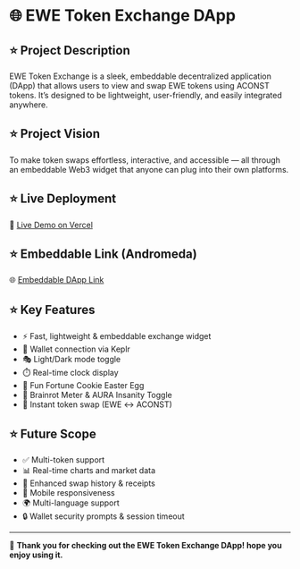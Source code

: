 # 🌐 EWE Token Exchange DApp

## ⭐ Project Description
EWE Token Exchange is a sleek, embeddable decentralized application (DApp) that allows users to view and swap EWE tokens using ACONST tokens. It’s designed to be lightweight, user-friendly, and easily integrated anywhere.

## ⭐ Project Vision
To make token swaps effortless, interactive, and accessible — all through an embeddable Web3 widget that anyone can plug into their own platforms.

## ⭐ Live Deployment
🔗 [Live Demo on Vercel](https://ewe-exchange-dapp.vercel.app/)

## ⭐ Embeddable Link (Andromeda)
🌐 [Embeddable DApp Link](https://embeddables.testnet.andromedaprotocol.io/constantine-3/ewe-token-exchange-dapp)

## ⭐ Key Features
- ⚡ Fast, lightweight & embeddable exchange widget  
- 🔐 Wallet connection via Keplr  
- 🎭 Light/Dark mode toggle  
- ⏱️ Real-time clock display  
- 🍪 Fun Fortune Cookie Easter Egg  
- 🧠 Brainrot Meter & AURA Insanity Toggle  
- 🔁 Instant token swap (EWE ↔ ACONST)

## ⭐ Future Scope
- ✅ Multi-token support  
- 📊 Real-time charts and market data  
- 🧾 Enhanced swap history & receipts  
- 📱 Mobile responsiveness  
- 🌍 Multi-language support  
- 🔒 Wallet security prompts & session timeout

---

🙏 **Thank you for checking out the EWE Token Exchange DApp!  hope you enjoy using it.**
